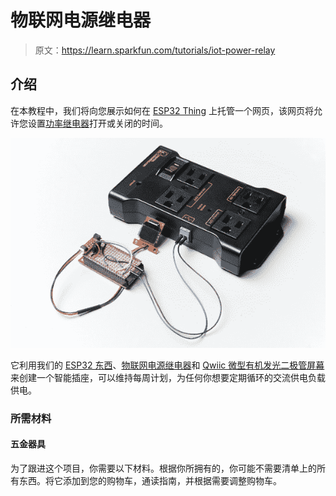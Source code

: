 # 物联网电源继电器

> 原文：<https://learn.sparkfun.com/tutorials/iot-power-relay>

## 介绍

在本教程中，我们将向您展示如何在 [ESP32 Thing](https://www.sparkfun.com/products/13907) 上托管一个网页，该网页将允许您设置[功率继电器](https://www.sparkfun.com/products/14236)打开或关闭的时间。

[![picture of the completed project](img/b5009d6804fa3de6691a7963a390d8a0.png)](https://cdn.sparkfun.com/assets/learn_tutorials/7/7/3/IoT_Power_Relay_Tutorial-12.jpg)

它利用我们的 [ESP32 东西](https://www.sparkfun.com/products/13907)、[物联网电源继电器](https://www.sparkfun.com/products/14236)和 [Qwiic 微型有机发光二极管屏幕](https://www.sparkfun.com/products/14532)来创建一个智能插座，可以维持每周计划，为任何你想要定期循环的交流供电负载供电。

### 所需材料

#### 五金器具

为了跟进这个项目，你需要以下材料。根据你所拥有的，你可能不需要清单上的所有东西。将它添加到您的购物车，通读指南，并根据需要调整购物车。